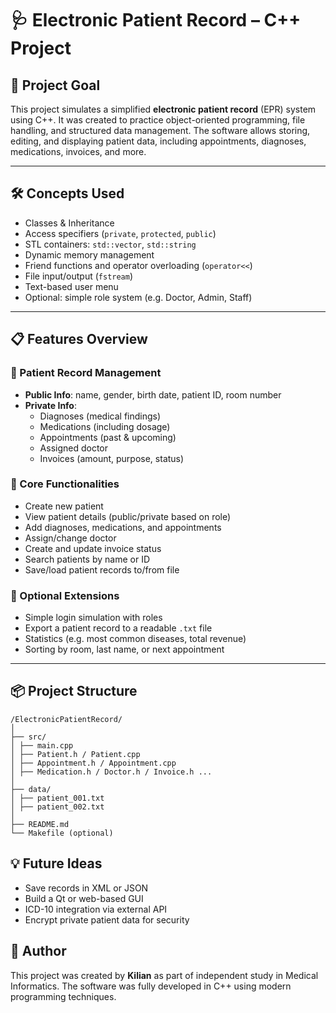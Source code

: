 # 🩺 Electronic Patient Record – C++ Project

## 🧠 Project Goal

This project simulates a simplified **electronic patient record** (EPR) system using C++. It was created to practice object-oriented programming, file handling, and structured data management. The software allows storing, editing, and displaying patient data, including appointments, diagnoses, medications, invoices, and more.

---

## 🛠️ Concepts Used

- Classes & Inheritance
- Access specifiers (`private`, `protected`, `public`)
- STL containers: `std::vector`, `std::string`
- Dynamic memory management
- Friend functions and operator overloading (`operator<<`)
- File input/output (`fstream`)
- Text-based user menu
- Optional: simple role system (e.g. Doctor, Admin, Staff)

---

## 📋 Features Overview

### 🔹 Patient Record Management
- **Public Info**: name, gender, birth date, patient ID, room number
- **Private Info**:
  - Diagnoses (medical findings)
  - Medications (including dosage)
  - Appointments (past & upcoming)
  - Assigned doctor
  - Invoices (amount, purpose, status)

### 🔹 Core Functionalities
- Create new patient
- View patient details (public/private based on role)
- Add diagnoses, medications, and appointments
- Assign/change doctor
- Create and update invoice status
- Search patients by name or ID
- Save/load patient records to/from file

### 🔹 Optional Extensions
- Simple login simulation with roles
- Export a patient record to a readable `.txt` file
- Statistics (e.g. most common diseases, total revenue)
- Sorting by room, last name, or next appointment

---

## 📦 Project Structure
```
/ElectronicPatientRecord/
│
├── src/
│ ├── main.cpp
│ ├── Patient.h / Patient.cpp
│ ├── Appointment.h / Appointment.cpp
│ ├── Medication.h / Doctor.h / Invoice.h ...
│
├── data/
│ ├── patient_001.txt
│ ├── patient_002.txt
│
├── README.md
└── Makefile (optional)
```

## 💡 Future Ideas
- Save records in XML or JSON
- Build a Qt or web-based GUI
- ICD-10 integration via external API
- Encrypt private patient data for security

## 👤 Author
This project was created by **Kilian** as part of independent study in Medical Informatics.
The software was fully developed in C++ using modern programming techniques.

